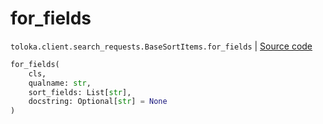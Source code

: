 # for_fields
`toloka.client.search_requests.BaseSortItems.for_fields` | [Source code](https://github.com/Toloka/toloka-kit/blob/v1.2.0/src/client/search_requests.py#L128)

```python
for_fields(
    cls,
    qualname: str,
    sort_fields: List[str],
    docstring: Optional[str] = None
)
```

